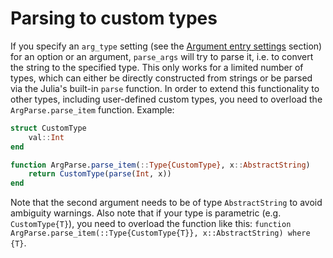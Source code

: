 # Parsing to custom types

If you specify an `arg_type` setting (see the [Argument entry settings](@ref) section) for an option
or an argument, `parse_args` will try to parse it, i.e. to convert the string to the specified type. This
only works for a limited number of types, which can either be directly constructed from strings or be parsed via
the Julia's built-in `parse` function. In order to extend this functionality to other types, including user-defined
custom types, you need to overload the `ArgParse.parse_item` function. Example:

```julia
struct CustomType
    val::Int
end

function ArgParse.parse_item(::Type{CustomType}, x::AbstractString)
    return CustomType(parse(Int, x))
end
```

Note that the second argument needs to be of type `AbstractString` to avoid ambiguity warnings. Also note that if your
type is parametric (e.g. `CustomType{T}`), you need to overload the function like this:
`function ArgParse.parse_item(::Type{CustomType{T}}, x::AbstractString) where {T}`.
